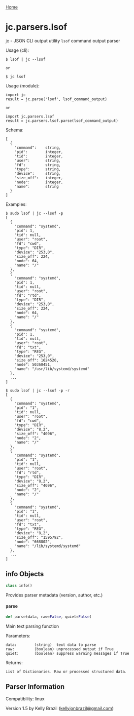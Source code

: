 [Home](https://kellyjonbrazil.github.io/jc/)
<a id="jc.parsers.lsof"></a>

# jc.parsers.lsof

jc - JSON CLI output utility `lsof` command output parser

Usage (cli):

    $ lsof | jc --lsof

    or

    $ jc lsof

Usage (module):

    import jc
    result = jc.parse('lsof', lsof_command_output)

    or

    import jc.parsers.lsof
    result = jc.parsers.lsof.parse(lsof_command_output)

Schema:

    [
      {
        "command":    string,
        "pid":        integer,
        "tid":        integer,
        "user":       string,
        "fd":         string,
        "type":       string,
        "device":     string,
        "size_off":   integer,
        "node":       integer,
        "name":       string
      }
    ]

Examples:

    $ sudo lsof | jc --lsof -p
    [
      {
        "command": "systemd",
        "pid": 1,
        "tid": null,
        "user": "root",
        "fd": "cwd",
        "type": "DIR",
        "device": "253,0",
        "size_off": 224,
        "node": 64,
        "name": "/"
      },
      {
        "command": "systemd",
        "pid": 1,
        "tid": null,
        "user": "root",
        "fd": "rtd",
        "type": "DIR",
        "device": "253,0",
        "size_off": 224,
        "node": 64,
        "name": "/"
      },
      {
        "command": "systemd",
        "pid": 1,
        "tid": null,
        "user": "root",
        "fd": "txt",
        "type": "REG",
        "device": "253,0",
        "size_off": 1624520,
        "node": 50360451,
        "name": "/usr/lib/systemd/systemd"
      },
      ...
    ]

    $ sudo lsof | jc --lsof -p -r
    [
      {
        "command": "systemd",
        "pid": "1",
        "tid": null,
        "user": "root",
        "fd": "cwd",
        "type": "DIR",
        "device": "8,2",
        "size_off": "4096",
        "node": "2",
        "name": "/"
      },
      {
        "command": "systemd",
        "pid": "1",
        "tid": null,
        "user": "root",
        "fd": "rtd",
        "type": "DIR",
        "device": "8,2",
        "size_off": "4096",
        "node": "2",
        "name": "/"
      },
      {
        "command": "systemd",
        "pid": "1",
        "tid": null,
        "user": "root",
        "fd": "txt",
        "type": "REG",
        "device": "8,2",
        "size_off": "1595792",
        "node": "668802",
        "name": "/lib/systemd/systemd"
      },
      ...
    ]

<a id="jc.parsers.lsof.info"></a>

## info Objects

```python
class info()
```

Provides parser metadata (version, author, etc.)

<a id="jc.parsers.lsof.parse"></a>

#### parse

```python
def parse(data, raw=False, quiet=False)
```

Main text parsing function

Parameters:

    data:        (string)  text data to parse
    raw:         (boolean) unprocessed output if True
    quiet:       (boolean) suppress warning messages if True

Returns:

    List of Dictionaries. Raw or processed structured data.

## Parser Information
Compatibility:  linux

Version 1.5 by Kelly Brazil (kellyjonbrazil@gmail.com)
